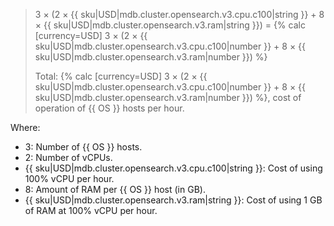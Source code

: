 > 3 × (2 × {{ sku|USD|mdb.cluster.opensearch.v3.cpu.c100|string }} + 8 × {{ sku|USD|mdb.cluster.opensearch.v3.ram|string }}) = {% calc [currency=USD] 3 × (2 × {{ sku|USD|mdb.cluster.opensearch.v3.cpu.c100|number }} + 8 × {{ sku|USD|mdb.cluster.opensearch.v3.ram|number }}) %}
>
> Total: {% calc [currency=USD] 3 × (2 × {{ sku|USD|mdb.cluster.opensearch.v3.cpu.c100|number }} + 8 × {{ sku|USD|mdb.cluster.opensearch.v3.ram|number }}) %}, cost of operation of {{ OS }} hosts per hour.

Where:
* 3: Number of {{ OS }} hosts.
* 2: Number of vCPUs.
* {{ sku|USD|mdb.cluster.opensearch.v3.cpu.c100|string }}: Cost of using 100% vCPU per hour.
* 8: Amount of RAM per {{ OS }} host (in GB).
* {{ sku|USD|mdb.cluster.opensearch.v3.ram|string }}: Cost of using 1 GB of RAM at 100% vCPU per hour.